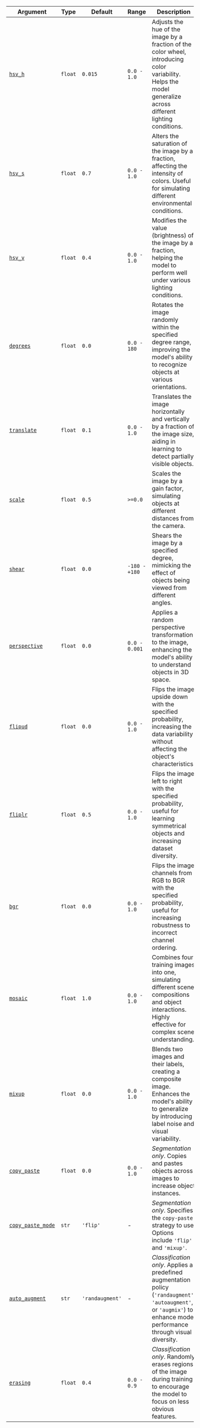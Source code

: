 | Argument                                                                                  | Type    | Default         | Range         | Description                                                                                                                                                              |
| ----------------------------------------------------------------------------------------- | ------- | --------------- | ------------- | ------------------------------------------------------------------------------------------------------------------------------------------------------------------------ |
| [`hsv_h`](../guides/yolo-data-augmentation.md/#hue-adjustment-hsv_h)                      | `float` | `0.015`         | `0.0 - 1.0`   | Adjusts the hue of the image by a fraction of the color wheel, introducing color variability. Helps the model generalize across different lighting conditions.           |
| [`hsv_s`](../guides/yolo-data-augmentation.md/#saturation-adjustment-hsv_s)               | `float` | `0.7`           | `0.0 - 1.0`   | Alters the saturation of the image by a fraction, affecting the intensity of colors. Useful for simulating different environmental conditions.                           |
| [`hsv_v`](../guides/yolo-data-augmentation.md/#brightness-adjustment-hsv_v)               | `float` | `0.4`           | `0.0 - 1.0`   | Modifies the value (brightness) of the image by a fraction, helping the model to perform well under various lighting conditions.                                         |
| [`degrees`](../guides/yolo-data-augmentation.md//#rotation-degrees)                       | `float` | `0.0`           | `0.0 - 180`   | Rotates the image randomly within the specified degree range, improving the model's ability to recognize objects at various orientations.                                |
| [`translate`](../guides/yolo-data-augmentation.md/#translation-translate)                 | `float` | `0.1`           | `0.0 - 1.0`   | Translates the image horizontally and vertically by a fraction of the image size, aiding in learning to detect partially visible objects.                                |
| [`scale`](../guides/yolo-data-augmentation.md/#scale-scale)                               | `float` | `0.5`           | `>=0.0`       | Scales the image by a gain factor, simulating objects at different distances from the camera.                                                                            |
| [`shear`](../guides/yolo-data-augmentation.md/#shear-shear)                               | `float` | `0.0`           | `-180 - +180` | Shears the image by a specified degree, mimicking the effect of objects being viewed from different angles.                                                              |
| [`perspective`](../guides/yolo-data-augmentation.md/#perspective-perspective)             | `float` | `0.0`           | `0.0 - 0.001` | Applies a random perspective transformation to the image, enhancing the model's ability to understand objects in 3D space.                                               |
| [`flipud`](../guides/yolo-data-augmentation.md/#flip-up-down-flipud)                      | `float` | `0.0`           | `0.0 - 1.0`   | Flips the image upside down with the specified probability, increasing the data variability without affecting the object's characteristics.                              |
| [`fliplr`](../guides/yolo-data-augmentation.md/#flip-left-right-fliplr)                   | `float` | `0.5`           | `0.0 - 1.0`   | Flips the image left to right with the specified probability, useful for learning symmetrical objects and increasing dataset diversity.                                  |
| [`bgr`](../guides/yolo-data-augmentation.md/#bgr-channel-swap-bgr)                        | `float` | `0.0`           | `0.0 - 1.0`   | Flips the image channels from RGB to BGR with the specified probability, useful for increasing robustness to incorrect channel ordering.                                 |
| [`mosaic`](../guides/yolo-data-augmentation.md/#mosaic-mosaic)                            | `float` | `1.0`           | `0.0 - 1.0`   | Combines four training images into one, simulating different scene compositions and object interactions. Highly effective for complex scene understanding.               |
| [`mixup`](../guides/yolo-data-augmentation.md/#mixup-mixup)                               | `float` | `0.0`           | `0.0 - 1.0`   | Blends two images and their labels, creating a composite image. Enhances the model's ability to generalize by introducing label noise and visual variability.            |
| [`copy_paste`](../guides/yolo-data-augmentation.md/#copy-paste-copy_paste)                | `float` | `0.0`           | `0.0 - 1.0`   | _Segmentation only_. Copies and pastes objects across images to increase object instances.                                                                               |
| [`copy_paste_mode`](../guides/yolo-data-augmentation.md/#copy-paste-mode-copy_paste_mode) | `str`   | `'flip'`        | -             | _Segmentation only_. Specifies the `copy-paste` strategy to use. Options include `'flip'` and `'mixup'`.                                                                 |
| [`auto_augment`](../guides/yolo-data-augmentation.md/#auto-augment-auto_augment)          | `str`   | `'randaugment'` | -             | _Classification only_. Applies a predefined augmentation policy (`'randaugment'`, `'autoaugment'`, or `'augmix'`) to enhance model performance through visual diversity. |
| [`erasing`](../guides/yolo-data-augmentation.md/#random-erasing-erasing)                  | `float` | `0.4`           | `0.0 - 0.9`   | _Classification only_. Randomly erases regions of the image during training to encourage the model to focus on less obvious features.                                    |
